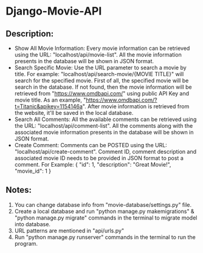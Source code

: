 # Django-Movie-API

## Description:
* Show All Movie Information:
Every movie information can be retrieved using the URL: "localhost/api/movie-list". All the movie information presents in the database will be shown in JSON format.
* Search Specific Movie:
Use the URL parameter to search a movie by title. For example: "localhost/api/search-movie/{MOVIE TITLE}" will search for the specified movie. First of all, the specified movie will be search in the database. If not found, then the movie information will be retrieved from "https://www.omdbapi.com/" using public API Key and movie title. As an example, "https://www.omdbapi.com/?t=Titanic&apikey=1154146a". After movie information is retrieved from the website, it'll be saved in the local database.
* Search All Comments:
All the available comments can be retrieved using the URL: "localhost/api/comment-list". All the comments along with the associated movie information presents in the database will be shown in JSON format.
* Create Comment:
Comments can be POSTED using the URL: "localhost/api/create-comment". Comment ID, comment description and associated movie ID needs to be provided in JSON format to post a comment. 
For Example: 
{
  "id": 1,
  "description": "Great Movie!",
  "movie_id": 1 
}

## Notes:
1. You can change database info from "movie-database/settings.py" file.
2. Create a local database and run "python manage.py makemigrations" & "python manage.py migrate" commands in the terminal to migrate model into database.
3. URL patterns are mentioned in "api/urls.py"
4. Run "python manage.py runserver" commands in the terminal to run the program.
